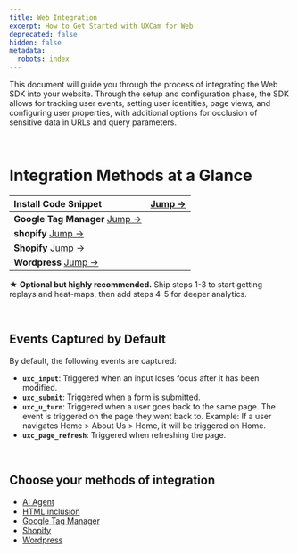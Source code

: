 ```yaml
---
title: Web Integration
excerpt: How to Get Started with UXCam for Web
deprecated: false
hidden: false
metadata:
  robots: index
---
```

This document will guide you through the process of integrating the Web SDK into your website. Through the setup and configuration phase, the SDK allows for tracking user events, setting user identities, page views, and configuring user properties, with additional options for occlusion of sensitive data in URLs and query parameters.

<br />

# Integration Methods at a Glance

| Install Code Snippet                                                             | <a href="html-snippet#">Jump →</a> |
| :------------------------------------------------------------------------------- | :--------------------------------- |
| <strong>Google Tag Manager </strong>  <a href="google-tag-manage#">Jump →</a>    |                                    |
| <strong>shopify </strong>  <a href="#">Jump →</a>                                |                                    |
| <strong>Shopify </strong>  <a href="#4-set-user-identity--properties">Jump →</a> |                                    |
| <strong>Wordpress </strong>  <a href="#">Jump →</a>                              |                                    |

<GitHubCallout type="tip"> ★ **Optional but highly recommended.** Ship steps 1-3 to start getting replays and heat-maps, then add steps 4-5 for deeper analytics.</GitHubCallout>

<br />

## Events Captured by Default

By default, the following events are captured:

* **`uxc_input`**: Triggered when an input loses focus after it has been modified.
* **`uxc_submit`**: Triggered when a form is submitted.
* **`uxc_u_turn`**: Triggered when a user goes back to the same page. The event is triggered on the page they went back to. Example: If a user navigates Home > About Us > Home, it will be triggered on Home.
* **`uxc_page_refresh`**: Triggered when refreshing the page.

<br />

## Choose your methods of integration

* [AI Agent](https://developer.uxcam.com/v2.0-draft/update/docs/ai-agent-integration#/)
* [HTML inclusion](https://developer.uxcam.com/v2.0-draft/update/docs/html-snippet#/)
* [Google Tag Manager](https://developer.uxcam.com/v2.0-draft/update/docs/google-tag-manager#/)
* [Shopify](https://developer.uxcam.com/v2.0-draft/update/docs/shopify#/)
* [Wordpress](https://developer.uxcam.com/v2.0-draft/update/docs/wordpress#/)